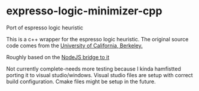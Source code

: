 # expresso-logic-minimizer-cpp
Port of espresso logic heuristic 

This is a c++ wrapper for the espresso logic heuristic.
The original source code comes from the [University of California, Berkeley.](https://embedded.eecs.berkeley.edu/pubs/downloads/espresso/index.htm)

Roughly based on the [NodeJS bridge to it](https://github.com/scottinet/espresso-logic-minimizer)

Not currently complete-needs more testing because I kinda hamfistted porting it to visual studio/windows. Visual studio files are setup with correct build configuration. Cmake files might be setup in the future.
